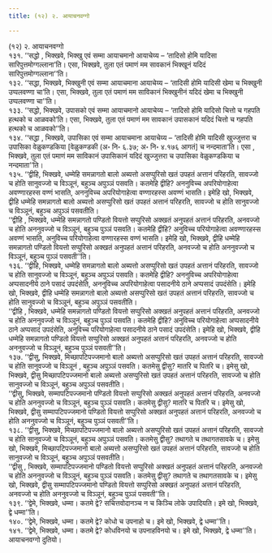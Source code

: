 ```yaml
---
title: (१२) २. आयाचनवग्गो

---
```

(१२) २. आयाचनवग्गो  
१३१. ‘‘सद्धो , भिक्खवे, भिक्खु एवं सम्मा आयाचमानो आयाचेय्य – ‘तादिसो होमि यादिसा सारिपुत्तमोग्गल्लाना’ति। एसा, भिक्खवे, तुला एतं पमाणं मम सावकानं भिक्खूनं यदिदं सारिपुत्तमोग्गल्लाना’’ति।  
१३२. ‘‘सद्धा, भिक्खवे, भिक्खुनी एवं सम्मा आयाचमाना आयाचेय्य – ‘तादिसी होमि यादिसी खेमा च भिक्खुनी उप्पलवण्णा चा’ति। एसा, भिक्खवे, तुला एतं पमाणं मम साविकानं भिक्खुनीनं यदिदं खेमा च भिक्खुनी उप्पलवण्णा चा’’ति।  
१३३. ‘‘सद्धो, भिक्खवे, उपासको एवं सम्मा आयाचमानो आयाचेय्य – ‘तादिसो होमि यादिसो चित्तो च गहपति हत्थको च आळवको’ति। एसा, भिक्खवे, तुला एतं पमाणं मम सावकानं उपासकानं यदिदं चित्तो च गहपति हत्थको च आळवको’’ति।  
१३४. ‘‘सद्धा , भिक्खवे, उपासिका एवं सम्मा आयाचमाना आयाचेय्य – ‘तादिसी होमि यादिसी खुज्जुत्तरा च उपासिका वेळुकण्डकिया [वेळुकण्डकी (अ॰ नि॰ ६.३७; अ॰ नि॰ ४.१७६ आगतं] च नन्दमाता’ति। एसा , भिक्खवे, तुला एतं पमाणं मम साविकानं उपासिकानं यदिदं खुज्जुत्तरा च उपासिका वेळुकण्डकिया च नन्दमाता’’ति।  
१३५. ‘‘द्वीहि, भिक्खवे, धम्मेहि समन्नागतो बालो अब्यत्तो असप्पुरिसो खतं उपहतं अत्तानं परिहरति, सावज्जो च होति सानुवज्जो च विञ्ञूनं, बहुञ्च अपुञ्ञं पसवति। कतमेहि द्वीहि? अननुविच्च अपरियोगाहेत्वा अवण्णारहस्स वण्णं भासति, अननुविच्च अपरियोगाहेत्वा वण्णारहस्स अवण्णं भासति। इमेहि खो, भिक्खवे, द्वीहि धम्मेहि समन्नागतो बालो अब्यत्तो असप्पुरिसो खतं उपहतं अत्तानं परिहरति, सावज्जो च होति सानुवज्जो च विञ्ञूनं, बहुञ्च अपुञ्ञं पसवतीति।  
‘‘द्वीहि , भिक्खवे, धम्मेहि समन्नागतो पण्डितो वियत्तो सप्पुरिसो अक्खतं अनुपहतं अत्तानं परिहरति, अनवज्जो च होति अननुवज्जो च विञ्ञूनं, बहुञ्च पुञ्ञं पसवति। कतमेहि द्वीहि? अनुविच्च परियोगाहेत्वा अवण्णारहस्स अवण्णं भासति, अनुविच्च परियोगाहेत्वा वण्णारहस्स वण्णं भासति। इमेहि खो, भिक्खवे, द्वीहि धम्मेहि समन्नागतो पण्डितो वियत्तो सप्पुरिसो अक्खतं अनुपहतं अत्तानं परिहरति, अनवज्जो च होति अननुवज्जो च विञ्ञूनं, बहुञ्च पुञ्ञं पसवती’’ति।  
१३६. ‘‘द्वीहि, भिक्खवे, धम्मेहि समन्नागतो बालो अब्यत्तो असप्पुरिसो खतं उपहतं अत्तानं परिहरति, सावज्जो च होति सानुवज्जो च विञ्ञूनं, बहुञ्च अपुञ्ञं पसवति। कतमेहि द्वीहि? अननुविच्च अपरियोगाहेत्वा अप्पसादनीये ठाने पसादं उपदंसेति, अननुविच्च अपरियोगाहेत्वा पसादनीये ठाने अप्पसादं उपदंसेति। इमेहि खो, भिक्खवे, द्वीहि धम्मेहि समन्नागतो बालो अब्यत्तो असप्पुरिसो खतं उपहतं अत्तानं परिहरति, सावज्जो च होति सानुवज्जो च विञ्ञूनं, बहुञ्च अपुञ्ञं पसवतीति।  
‘‘द्वीहि , भिक्खवे, धम्मेहि समन्नागतो पण्डितो वियत्तो सप्पुरिसो अक्खतं अनुपहतं अत्तानं परिहरति, अनवज्जो च होति अननुवज्जो च विञ्ञूनं, बहुञ्च पुञ्ञं पसवति। कतमेहि द्वीहि? अनुविच्च परियोगाहेत्वा अप्पसादनीये ठाने अप्पसादं उपदंसेति, अनुविच्च परियोगाहेत्वा पसादनीये ठाने पसादं उपदंसेति। इमेहि खो, भिक्खवे, द्वीहि धम्मेहि समन्नागतो पण्डितो वियत्तो सप्पुरिसो अक्खतं अनुपहतं अत्तानं परिहरति, अनवज्जो च होति अननुवज्जो च विञ्ञूनं, बहुञ्च पुञ्ञं पसवती’’ति।  
१३७. ‘‘द्वीसु, भिक्खवे, मिच्छापटिपज्जमानो बालो अब्यत्तो असप्पुरिसो खतं उपहतं अत्तानं परिहरति, सावज्जो च होति सानुवज्जो च विञ्ञूनं , बहुञ्च अपुञ्ञं पसवति। कतमेसु द्वीसु? मातरि च पितरि च। इमेसु खो, भिक्खवे, द्वीसु मिच्छापटिपज्जमानो बालो अब्यत्तो असप्पुरिसो खतं उपहतं अत्तानं परिहरति, सावज्जो च होति सानुवज्जो च विञ्ञूनं, बहुञ्च अपुञ्ञं पसवतीति।  
‘‘द्वीसु, भिक्खवे, सम्मापटिपज्जमानो पण्डितो वियत्तो सप्पुरिसो अक्खतं अनुपहतं अत्तानं परिहरति, अनवज्जो च होति अननुवज्जो च विञ्ञूनं, बहुञ्च पुञ्ञं पसवति। कतमेसु द्वीसु? मातरि च पितरि च। इमेसु खो, भिक्खवे, द्वीसु सम्मापटिपज्जमानो पण्डितो वियत्तो सप्पुरिसो अक्खतं अनुपहतं अत्तानं परिहरति, अनवज्जो च होति अननुवज्जो च विञ्ञूनं, बहुञ्च पुञ्ञं पसवती’’ति।  
१३८. ‘‘द्वीसु, भिक्खवे, मिच्छापटिपज्जमानो बालो अब्यत्तो असप्पुरिसो खतं उपहतं अत्तानं परिहरति, सावज्जो च होति सानुवज्जो च विञ्ञूनं, बहुञ्च अपुञ्ञं पसवति। कतमेसु द्वीसु? तथागते च तथागतसावके च। इमेसु खो, भिक्खवे, मिच्छापटिपज्जमानो बालो अब्यत्तो असप्पुरिसो खतं उपहतं अत्तानं परिहरति, सावज्जो च होति सानुवज्जो च विञ्ञूनं, बहुञ्च अपुञ्ञं पसवतीति।  
‘‘द्वीसु , भिक्खवे, सम्मापटिपज्जमानो पण्डितो वियत्तो सप्पुरिसो अक्खतं अनुपहतं अत्तानं परिहरति, अनवज्जो च होति अननुवज्जो च विञ्ञूनं, बहुञ्च पुञ्ञं पसवति। कतमेसु द्वीसु? तथागते च तथागतसावके च। इमेसु खो, भिक्खवे, द्वीसु सम्मापटिपज्जमानो पण्डितो वियत्तो सप्पुरिसो अक्खतं अनुपहतं अत्तानं परिहरति, अनवज्जो च होति अननुवज्जो च विञ्ञूनं, बहुञ्च पुञ्ञं पसवती’’ति।  
१३९. ‘‘द्वेमे, भिक्खवे, धम्मा। कतमे द्वे? सचित्तवोदानञ्च न च किञ्चि लोके उपादियति। इमे खो, भिक्खवे, द्वे धम्मा’’ति।  
१४०. ‘‘द्वेमे, भिक्खवे, धम्मा। कतमे द्वे? कोधो च उपनाहो च। इमे खो, भिक्खवे, द्वे धम्मा’’ति।  
१४१. ‘‘द्वेमे, भिक्खवे, धम्मा। कतमे द्वे? कोधविनयो च उपनाहविनयो च। इमे खो, भिक्खवे, द्वे धम्मा’’ति।  
आयाचनवग्गो दुतियो।  